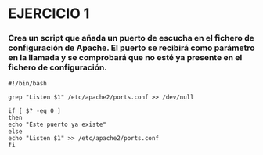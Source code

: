 # EJERCICIO 1
### Crea un script que añada un puerto de escucha en el fichero de configuración de Apache. El puerto se recibirá como parámetro en la llamada y se comprobará que no esté ya presente en el fichero de configuración.
```
#!/bin/bash

grep "Listen $1" /etc/apache2/ports.conf >> /dev/null

if [ $? -eq 0 ]
then
echo "Este puerto ya existe"
else
echo "Listen $1" >> /etc/apache2/ports.conf
fi
```
